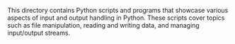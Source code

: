 This directory contains Python scripts and programs that showcase various aspects of input and output handling in Python. These scripts cover topics such as file manipulation, reading and writing data, and managing input/output streams.
